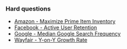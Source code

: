 ### Hard questions

- [Amazon - Maximize Prime Item Inventory](./questions/hard_amazon_maximizeprimeiteminventory.md)
- [Facebook - Active User Retention](./questions/hard_facebook_activeuserretention.md)
- [Google - Median Google Search Frequency](./questions/hard_google_mediangooglesearchfrequency.md)
- [Wayfair - Y-on-Y Growth Rate](./questions/hard_wayfair_yonygrowthrate.md)